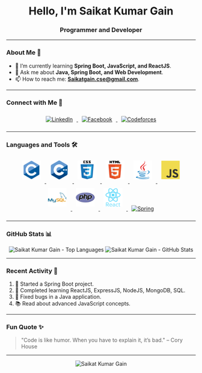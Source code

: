 <h1 align="center">Hello, I'm Saikat Kumar Gain</h1>
<h3 align="center">Programmer and Developer</h3>

---

### **About Me** 🌟

- 🌱 I’m currently learning **Spring Boot, JavaScript, and ReactJS**.
- 💬 Ask me about **Java, Spring Boot, and Web Development**.
- 📫 How to reach me: **Saikatgain.cse@gmail.com**.

---

### **Connect with Me** 🤝

<p align="center">
  <a href="https://www.linkedin.com/in/saikat-kumar-gain-b059422b0/" target="blank">
    <img src="https://raw.githubusercontent.com/rahuldkjain/github-profile-readme-generator/master/src/images/icons/Social/linked-in-alt.svg" alt="LinkedIn" height="40" width="40" style="margin: 10px;" />
  </a>
  <a href="https://www.facebook.com/Saikat.Gain.09/" target="blank">
    <img src="https://raw.githubusercontent.com/rahuldkjain/github-profile-readme-generator/master/src/images/icons/Social/facebook.svg" alt="Facebook" height="40" width="40" style="margin: 10px;" />
  </a>
  <a href="https://codeforces.com/profile/saikatgain630" target="blank">
    <img src="https://raw.githubusercontent.com/rahuldkjain/github-profile-readme-generator/master/src/images/icons/Social/codeforces.svg" alt="Codeforces" height="40" width="40" style="margin: 10px;" />
  </a>
</p>

---

### **Languages and Tools** 🛠️

<p align="center">
  <a href="https://www.cprogramming.com/" target="_blank" rel="noreferrer">
    <img src="https://raw.githubusercontent.com/devicons/devicon/master/icons/c/c-original.svg" alt="C" width="50" height="50" style="margin: 10px;" />
  </a>
  <a href="https://www.w3schools.com/cpp/" target="_blank" rel="noreferrer">
    <img src="https://raw.githubusercontent.com/devicons/devicon/master/icons/cplusplus/cplusplus-original.svg" alt="C++" width="50" height="50" style="margin: 10px;" />
  </a>
  <a href="https://www.w3schools.com/css/" target="_blank" rel="noreferrer">
    <img src="https://raw.githubusercontent.com/devicons/devicon/master/icons/css3/css3-original-wordmark.svg" alt="CSS3" width="50" height="50" style="margin: 10px;" />
  </a>
  <a href="https://www.w3.org/html/" target="_blank" rel="noreferrer">
    <img src="https://raw.githubusercontent.com/devicons/devicon/master/icons/html5/html5-original-wordmark.svg" alt="HTML5" width="50" height="50" style="margin: 10px;" />
  </a>
  <a href="https://www.java.com" target="_blank" rel="noreferrer">
    <img src="https://raw.githubusercontent.com/devicons/devicon/master/icons/java/java-original.svg" alt="Java" width="50" height="50" style="margin: 10px;" />
  </a>
  <a href="https://developer.mozilla.org/en-US/docs/Web/JavaScript" target="_blank" rel="noreferrer">
    <img src="https://raw.githubusercontent.com/devicons/devicon/master/icons/javascript/javascript-original.svg" alt="JavaScript" width="50" height="50" style="margin: 10px;" />
  </a>
  <a href="https://www.mysql.com/" target="_blank" rel="noreferrer">
    <img src="https://raw.githubusercontent.com/devicons/devicon/master/icons/mysql/mysql-original-wordmark.svg" alt="MySQL" width="50" height="50" style="margin: 10px;" />
  </a>
  <a href="https://www.php.net" target="_blank" rel="noreferrer">
    <img src="https://raw.githubusercontent.com/devicons/devicon/master/icons/php/php-original.svg" alt="PHP" width="50" height="50" style="margin: 10px;" />
  </a>
  <a href="https://reactjs.org/" target="_blank" rel="noreferrer">
    <img src="https://raw.githubusercontent.com/devicons/devicon/master/icons/react/react-original-wordmark.svg" alt="React" width="50" height="50" style="margin: 10px;" />
  </a>
  <a href="https://spring.io/" target="_blank" rel="noreferrer">
    <img src="https://www.vectorlogo.zone/logos/springio/springio-icon.svg" alt="Spring" width="50" height="50" style="margin: 10px;" />
  </a>
</p>


---

### **GitHub Stats** 📊

<p align="center">
  <img src="https://github-readme-stats.vercel.app/api/top-langs?username=SKgain&show_icons=true&locale=en&layout=compact&hide=html&langs_count=10" alt="Saikat Kumar Gain - Top Languages" width="400" height="200" />
  <img src="https://github-readme-stats.vercel.app/api?username=SKgain&show_icons=true&locale=en" alt="Saikat Kumar Gain - GitHub Stats" width="400" height="300" />
</p>

---

### **Recent Activity** 🚀

<!--START_SECTION:activity-->
1. 🎉 Started a Spring Boot project.
2. 🚀 Completed learning ReactJS, ExpressJS, NodeJS, MongoDB, SQL.
3. 🔧 Fixed bugs in a Java application.
4. 📚 Read about advanced JavaScript concepts.
<!--END_SECTION:activity-->

---

### **Fun Quote** ✨

> "Code is like humor. When you have to explain it, it’s bad." – Cory House

---

<p align="center"> 
  <img src="https://github-profile-trophy.vercel.app/?username=SKgain&theme=onedark" alt="Saikat Kumar Gain" />
</p>
